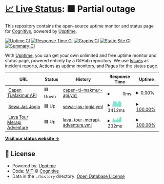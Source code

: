 # [📈 Live Status](https://upptime.cognitive.id): <!--live status--> **🟧 Partial outage**

This repository contains the open-source uptime monitor and status page for [Cognitive](https://code.cognitive.id/), powered by [Upptime](https://github.com/upptime/upptime).

[![Uptime CI](https://github.com/cgntv/upptime/workflows/Uptime%20CI/badge.svg)](https://github.com/cgntv/upptime/actions?query=workflow%3A%22Uptime+CI%22)
[![Response Time CI](https://github.com/cgntv/upptime/workflows/Response%20Time%20CI/badge.svg)](https://github.com/cgntv/upptime/actions?query=workflow%3A%22Response+Time+CI%22)
[![Graphs CI](https://github.com/cgntv/upptime/workflows/Graphs%20CI/badge.svg)](https://github.com/cgntv/upptime/actions?query=workflow%3A%22Graphs+CI%22)
[![Static Site CI](https://github.com/cgntv/upptime/workflows/Static%20Site%20CI/badge.svg)](https://github.com/cgntv/upptime/actions?query=workflow%3A%22Static+Site+CI%22)
[![Summary CI](https://github.com/cgntv/upptime/workflows/Summary%20CI/badge.svg)](https://github.com/cgntv/upptime/actions?query=workflow%3A%22Summary+CI%22)

With [Upptime](https://upptime.js.org), you can get your own unlimited and free uptime monitor and status page, powered entirely by a GitHub repository. We use [Issues](https://github.com/cgntv/upptime/issues) as incident reports, [Actions](https://github.com/cgntv/upptime/actions) as uptime monitors, and [Pages](https://upptime.cognitive.id) for the status page.

<!--start: status pages-->
<!-- This summary is generated by Upptime (https://github.com/upptime/upptime) -->
<!-- Do not edit this manually, your changes will be overwritten -->
<!-- prettier-ignore -->
| URL | Status | History | Response Time | Uptime |
| --- | ------ | ------- | ------------- | ------ |
| <img alt="" src="https://icons.duckduckgo.com/ip3/denus-capen-api.client.cognitive.id.ico" height="13"> [Capen Tj.Makmur API](https://denus-capen-api.client.cognitive.id/) | 🟥 Down | [capen-tj-makmur-api.yml](https://github.com/cgntv/upptime/commits/HEAD/history/capen-tj-makmur-api.yml) | <details><summary><img alt="Response time graph" src="./graphs/capen-tj-makmur-api/response-time-week.png" height="20"> 0ms</summary><br><a href="https://upptime.cognitive.id/history/capen-tj-makmur-api"><img alt="Response time 0" src="https://img.shields.io/endpoint?url=https%3A%2F%2Fraw.githubusercontent.com%2Fcgntv%2Fupptime%2FHEAD%2Fapi%2Fcapen-tj-makmur-api%2Fresponse-time.json"></a><br><a href="https://upptime.cognitive.id/history/capen-tj-makmur-api"><img alt="24-hour response time 0" src="https://img.shields.io/endpoint?url=https%3A%2F%2Fraw.githubusercontent.com%2Fcgntv%2Fupptime%2FHEAD%2Fapi%2Fcapen-tj-makmur-api%2Fresponse-time-day.json"></a><br><a href="https://upptime.cognitive.id/history/capen-tj-makmur-api"><img alt="7-day response time 0" src="https://img.shields.io/endpoint?url=https%3A%2F%2Fraw.githubusercontent.com%2Fcgntv%2Fupptime%2FHEAD%2Fapi%2Fcapen-tj-makmur-api%2Fresponse-time-week.json"></a><br><a href="https://upptime.cognitive.id/history/capen-tj-makmur-api"><img alt="30-day response time 0" src="https://img.shields.io/endpoint?url=https%3A%2F%2Fraw.githubusercontent.com%2Fcgntv%2Fupptime%2FHEAD%2Fapi%2Fcapen-tj-makmur-api%2Fresponse-time-month.json"></a><br><a href="https://upptime.cognitive.id/history/capen-tj-makmur-api"><img alt="1-year response time 0" src="https://img.shields.io/endpoint?url=https%3A%2F%2Fraw.githubusercontent.com%2Fcgntv%2Fupptime%2FHEAD%2Fapi%2Fcapen-tj-makmur-api%2Fresponse-time-year.json"></a></details> | <details><summary><a href="https://upptime.cognitive.id/history/capen-tj-makmur-api">0.00%</a></summary><a href="https://upptime.cognitive.id/history/capen-tj-makmur-api"><img alt="All-time uptime 12.59%" src="https://img.shields.io/endpoint?url=https%3A%2F%2Fraw.githubusercontent.com%2Fcgntv%2Fupptime%2FHEAD%2Fapi%2Fcapen-tj-makmur-api%2Fuptime.json"></a><br><a href="https://upptime.cognitive.id/history/capen-tj-makmur-api"><img alt="24-hour uptime 0.00%" src="https://img.shields.io/endpoint?url=https%3A%2F%2Fraw.githubusercontent.com%2Fcgntv%2Fupptime%2FHEAD%2Fapi%2Fcapen-tj-makmur-api%2Fuptime-day.json"></a><br><a href="https://upptime.cognitive.id/history/capen-tj-makmur-api"><img alt="7-day uptime 0.00%" src="https://img.shields.io/endpoint?url=https%3A%2F%2Fraw.githubusercontent.com%2Fcgntv%2Fupptime%2FHEAD%2Fapi%2Fcapen-tj-makmur-api%2Fuptime-week.json"></a><br><a href="https://upptime.cognitive.id/history/capen-tj-makmur-api"><img alt="30-day uptime 0.00%" src="https://img.shields.io/endpoint?url=https%3A%2F%2Fraw.githubusercontent.com%2Fcgntv%2Fupptime%2FHEAD%2Fapi%2Fcapen-tj-makmur-api%2Fuptime-month.json"></a><br><a href="https://upptime.cognitive.id/history/capen-tj-makmur-api"><img alt="1-year uptime 0.00%" src="https://img.shields.io/endpoint?url=https%3A%2F%2Fraw.githubusercontent.com%2Fcgntv%2Fupptime%2FHEAD%2Fapi%2Fcapen-tj-makmur-api%2Fuptime-year.json"></a></details>
| <img alt="" src="https://icons.duckduckgo.com/ip3/sewajasjogja.com.ico" height="13"> [Sewa Jas Jogja](https://sewajasjogja.com/) | 🟩 Up | [sewa-jas-jogja.yml](https://github.com/cgntv/upptime/commits/HEAD/history/sewa-jas-jogja.yml) | <details><summary><img alt="Response time graph" src="./graphs/sewa-jas-jogja/response-time-week.png" height="20"> 3412ms</summary><br><a href="https://upptime.cognitive.id/history/sewa-jas-jogja"><img alt="Response time 3780" src="https://img.shields.io/endpoint?url=https%3A%2F%2Fraw.githubusercontent.com%2Fcgntv%2Fupptime%2FHEAD%2Fapi%2Fsewa-jas-jogja%2Fresponse-time.json"></a><br><a href="https://upptime.cognitive.id/history/sewa-jas-jogja"><img alt="24-hour response time 2356" src="https://img.shields.io/endpoint?url=https%3A%2F%2Fraw.githubusercontent.com%2Fcgntv%2Fupptime%2FHEAD%2Fapi%2Fsewa-jas-jogja%2Fresponse-time-day.json"></a><br><a href="https://upptime.cognitive.id/history/sewa-jas-jogja"><img alt="7-day response time 3412" src="https://img.shields.io/endpoint?url=https%3A%2F%2Fraw.githubusercontent.com%2Fcgntv%2Fupptime%2FHEAD%2Fapi%2Fsewa-jas-jogja%2Fresponse-time-week.json"></a><br><a href="https://upptime.cognitive.id/history/sewa-jas-jogja"><img alt="30-day response time 3534" src="https://img.shields.io/endpoint?url=https%3A%2F%2Fraw.githubusercontent.com%2Fcgntv%2Fupptime%2FHEAD%2Fapi%2Fsewa-jas-jogja%2Fresponse-time-month.json"></a><br><a href="https://upptime.cognitive.id/history/sewa-jas-jogja"><img alt="1-year response time 3615" src="https://img.shields.io/endpoint?url=https%3A%2F%2Fraw.githubusercontent.com%2Fcgntv%2Fupptime%2FHEAD%2Fapi%2Fsewa-jas-jogja%2Fresponse-time-year.json"></a></details> | <details><summary><a href="https://upptime.cognitive.id/history/sewa-jas-jogja">100.00%</a></summary><a href="https://upptime.cognitive.id/history/sewa-jas-jogja"><img alt="All-time uptime 62.82%" src="https://img.shields.io/endpoint?url=https%3A%2F%2Fraw.githubusercontent.com%2Fcgntv%2Fupptime%2FHEAD%2Fapi%2Fsewa-jas-jogja%2Fuptime.json"></a><br><a href="https://upptime.cognitive.id/history/sewa-jas-jogja"><img alt="24-hour uptime 100.00%" src="https://img.shields.io/endpoint?url=https%3A%2F%2Fraw.githubusercontent.com%2Fcgntv%2Fupptime%2FHEAD%2Fapi%2Fsewa-jas-jogja%2Fuptime-day.json"></a><br><a href="https://upptime.cognitive.id/history/sewa-jas-jogja"><img alt="7-day uptime 100.00%" src="https://img.shields.io/endpoint?url=https%3A%2F%2Fraw.githubusercontent.com%2Fcgntv%2Fupptime%2FHEAD%2Fapi%2Fsewa-jas-jogja%2Fuptime-week.json"></a><br><a href="https://upptime.cognitive.id/history/sewa-jas-jogja"><img alt="30-day uptime 100.00%" src="https://img.shields.io/endpoint?url=https%3A%2F%2Fraw.githubusercontent.com%2Fcgntv%2Fupptime%2FHEAD%2Fapi%2Fsewa-jas-jogja%2Fuptime-month.json"></a><br><a href="https://upptime.cognitive.id/history/sewa-jas-jogja"><img alt="1-year uptime 99.60%" src="https://img.shields.io/endpoint?url=https%3A%2F%2Fraw.githubusercontent.com%2Fcgntv%2Fupptime%2FHEAD%2Fapi%2Fsewa-jas-jogja%2Fuptime-year.json"></a></details>
| <img alt="" src="https://icons.duckduckgo.com/ip3/lavatourmerapi-adv.online.ico" height="13"> [Lava Tour Merapi Adventure](https://lavatourmerapi-adv.online/) | 🟩 Up | [lava-tour-merapi-adventure.yml](https://github.com/cgntv/upptime/commits/HEAD/history/lava-tour-merapi-adventure.yml) | <details><summary><img alt="Response time graph" src="./graphs/lava-tour-merapi-adventure/response-time-week.png" height="20"> 232ms</summary><br><a href="https://upptime.cognitive.id/history/lava-tour-merapi-adventure"><img alt="Response time 385" src="https://img.shields.io/endpoint?url=https%3A%2F%2Fraw.githubusercontent.com%2Fcgntv%2Fupptime%2FHEAD%2Fapi%2Flava-tour-merapi-adventure%2Fresponse-time.json"></a><br><a href="https://upptime.cognitive.id/history/lava-tour-merapi-adventure"><img alt="24-hour response time 316" src="https://img.shields.io/endpoint?url=https%3A%2F%2Fraw.githubusercontent.com%2Fcgntv%2Fupptime%2FHEAD%2Fapi%2Flava-tour-merapi-adventure%2Fresponse-time-day.json"></a><br><a href="https://upptime.cognitive.id/history/lava-tour-merapi-adventure"><img alt="7-day response time 232" src="https://img.shields.io/endpoint?url=https%3A%2F%2Fraw.githubusercontent.com%2Fcgntv%2Fupptime%2FHEAD%2Fapi%2Flava-tour-merapi-adventure%2Fresponse-time-week.json"></a><br><a href="https://upptime.cognitive.id/history/lava-tour-merapi-adventure"><img alt="30-day response time 279" src="https://img.shields.io/endpoint?url=https%3A%2F%2Fraw.githubusercontent.com%2Fcgntv%2Fupptime%2FHEAD%2Fapi%2Flava-tour-merapi-adventure%2Fresponse-time-month.json"></a><br><a href="https://upptime.cognitive.id/history/lava-tour-merapi-adventure"><img alt="1-year response time 351" src="https://img.shields.io/endpoint?url=https%3A%2F%2Fraw.githubusercontent.com%2Fcgntv%2Fupptime%2FHEAD%2Fapi%2Flava-tour-merapi-adventure%2Fresponse-time-year.json"></a></details> | <details><summary><a href="https://upptime.cognitive.id/history/lava-tour-merapi-adventure">100.00%</a></summary><a href="https://upptime.cognitive.id/history/lava-tour-merapi-adventure"><img alt="All-time uptime 92.13%" src="https://img.shields.io/endpoint?url=https%3A%2F%2Fraw.githubusercontent.com%2Fcgntv%2Fupptime%2FHEAD%2Fapi%2Flava-tour-merapi-adventure%2Fuptime.json"></a><br><a href="https://upptime.cognitive.id/history/lava-tour-merapi-adventure"><img alt="24-hour uptime 100.00%" src="https://img.shields.io/endpoint?url=https%3A%2F%2Fraw.githubusercontent.com%2Fcgntv%2Fupptime%2FHEAD%2Fapi%2Flava-tour-merapi-adventure%2Fuptime-day.json"></a><br><a href="https://upptime.cognitive.id/history/lava-tour-merapi-adventure"><img alt="7-day uptime 100.00%" src="https://img.shields.io/endpoint?url=https%3A%2F%2Fraw.githubusercontent.com%2Fcgntv%2Fupptime%2FHEAD%2Fapi%2Flava-tour-merapi-adventure%2Fuptime-week.json"></a><br><a href="https://upptime.cognitive.id/history/lava-tour-merapi-adventure"><img alt="30-day uptime 100.00%" src="https://img.shields.io/endpoint?url=https%3A%2F%2Fraw.githubusercontent.com%2Fcgntv%2Fupptime%2FHEAD%2Fapi%2Flava-tour-merapi-adventure%2Fuptime-month.json"></a><br><a href="https://upptime.cognitive.id/history/lava-tour-merapi-adventure"><img alt="1-year uptime 99.99%" src="https://img.shields.io/endpoint?url=https%3A%2F%2Fraw.githubusercontent.com%2Fcgntv%2Fupptime%2FHEAD%2Fapi%2Flava-tour-merapi-adventure%2Fuptime-year.json"></a></details>

<!--end: status pages-->

[**Visit our status website →**](https://upptime.cognitive.id)

## 📄 License

- Powered by: [Upptime](https://github.com/upptime/upptime)
- Code: [MIT](./LICENSE) © [Cognitive](https://code.cognitive.id/)
- Data in the `./history` directory: [Open Database License](https://opendatacommons.org/licenses/odbl/1-0/)
